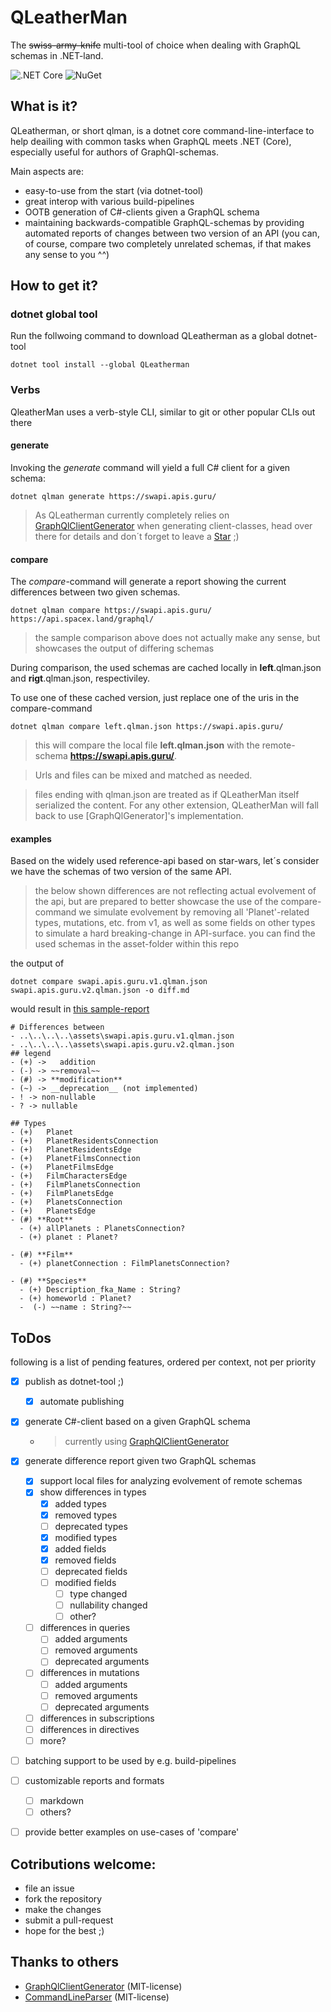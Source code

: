 # QLeatherMan
The ~~swiss-army-knife~~ multi-tool of choice when dealing with GraphQL schemas in .NET-land.

![.NET Core](https://github.com/earloc/QLeatherMan/workflows/.NET%20Core/badge.svg) ![NuGet](https://img.shields.io/nuget/v/QLeatherMan)

## What is it?
QLeatherman, or short qlman, is a dotnet core command-line-interface to help deailing with common tasks when GraphQL meets .NET (Core), especially useful for authors of GraphQl-schemas.

Main aspects are:
- easy-to-use from the start (via dotnet-tool)
- great interop with various build-pipelines
- OOTB generation of C#-clients given a GraphQL schema
- maintaining backwards-compatible GraphQL-schemas by providing automated reports of changes between two version of an API (you can, of course, compare two completely unrelated schemas, if that makes any sense to you ^^)

## How to get it?

### dotnet global tool
Run the follwoing command to download QLeatherman as a global dotnet-tool

```
dotnet tool install --global QLeatherman
```

### Verbs

QleatherMan uses a verb-style CLI, similar to git or other popular CLIs out there

#### generate
Invoking the _generate_ command will yield a full C# client for a given schema:

```
dotnet qlman generate https://swapi.apis.guru/
```

> As QLeatherman currently completely relies on [GraphQlClientGenerator] when generating client-classes, head over there for details and don´t forget to leave a 
<a class="github-button" href="https://github.com/Husqvik/GraphQlClientGenerator" data-icon="octicon-star" aria-label="Star Husqvik/GraphQlClientGenerator on GitHub">Star</a> ;)

#### compare

The _compare_-command will generate a report showing the current differences between two given schemas.


```
dotnet qlman compare https://swapi.apis.guru/ https://api.spacex.land/graphql/
```

> the sample comparison above does not actually make any sense, but showcases the output of differing schemas

During comparison, the used schemas are cached locally in **left**.qlman.json and **rigt**.qlman.json, respectiviley.

To use one of these cached version, just replace one of the uris in the compare-command

```
dotnet qlman compare left.qlman.json https://swapi.apis.guru/
```

> this will compare the local file **left.qlman.json** with the remote-schema **https://swapi.apis.guru/**.

> Urls and files can be mixed and matched as needed.

> files ending with qlman.json are treated as if QLeatherMan itself serialized the content. For any other extension, QLeatherMan will fall back to use [GraphQlGenerator]'s implementation.

#### examples

Based on the widely used reference-api based on star-wars, let´s consider we have the schemas of two version of the same API.
> the below shown differences are not reflecting actual evolvement of the api, but are prepared to better showcase the use of the compare-command
> we simulate evolvement by removing all 'Planet'-related types, mutations, etc. from v1, as well as some fields on other types to simulate a hard breaking-change in API-surface.
> you can find the used schemas in the asset-folder within this repo

the output of 
```
dotnet compare swapi.apis.guru.v1.qlman.json swapi.apis.guru.v2.qlman.json -o diff.md
```

would result in [this sample-report]

```
# Differences between
- ..\..\..\..\assets\swapi.apis.guru.v1.qlman.json
- ..\..\..\..\assets\swapi.apis.guru.v2.qlman.json
## legend
- (+) ->   addition
- (-) -> ~~removal~~
- (#) -> **modification**
- (~) -> __deprecation__ (not implemented)
- ! -> non-nullable
- ? -> nullable

## Types
- (+)   Planet  
- (+)   PlanetResidentsConnection  
- (+)   PlanetResidentsEdge  
- (+)   PlanetFilmsConnection  
- (+)   PlanetFilmsEdge  
- (+)   FilmCharactersEdge  
- (+)   FilmPlanetsConnection  
- (+)   FilmPlanetsEdge  
- (+)   PlanetsConnection  
- (+)   PlanetsEdge  
- (#) **Root**
  - (+) allPlanets : PlanetsConnection?
  - (+) planet : Planet?

- (#) **Film**
  - (+) planetConnection : FilmPlanetsConnection?

- (#) **Species**
  - (+) Description_fka_Name : String?
  - (+) homeworld : Planet?
  -  (-) ~~name : String?~~
```


## ToDos
following is a list of pending features, ordered per context, not per priority 

- [x] publish as dotnet-tool ;)
  - [x] automate publishing
- [x] generate C#-client based on a given GraphQL schema
  - > currently using [GraphQlClientGenerator]
- [x] generate difference report given two GraphQL schemas
  - [x] support local files for analyzing evolvement of remote schemas
  - [x] show differences in types
    - [x] added types
    - [x] removed types
    - [ ] deprecated types
    - [x]  modified types
      - [x] added fields
      - [x] removed fields
      - [ ] deprecated fields
      - [ ] modified fields
        - [ ] type changed
        - [ ] nullability changed
        - [ ] other?
  - [ ] differences in queries
    - [ ] added arguments
    - [ ] removed arguments
    - [ ] deprecated arguments
  - [ ] differences in mutations
    - [ ] added arguments
    - [ ] removed arguments
    - [ ] deprecated arguments
  - [ ] differences in subscriptions
  - [ ] differences in directives
  - [ ] more?
- [ ] batching support to be used by e.g. build-pipelines
- [ ] customizable reports and formats
  - [ ] markdown
  - [ ] others?
- [ ] provide better examples on use-cases of 'compare'


## Cotributions welcome:
- file an issue
- fork the repository
- make the changes
- submit a pull-request
- hope for the best ;)

## Thanks to others
- [GraphQlClientGenerator] (MIT-license)
- [CommandLineParser] (MIT-license)


[GraphQlClientGenerator]:https://github.com/Husqvik/GraphQlClientGenerator
[CommandLineParser]:https://github.com/commandlineparser/commandline
[this sample-report]:assets/swapi.diff.md
